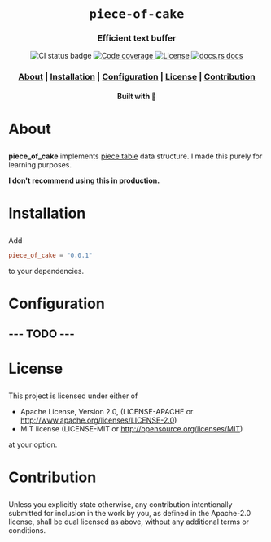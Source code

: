<div align="center">

  <h1><code>piece-of-cake</code></h1>

  <h3>
    <strong>Efficient text buffer</strong>
  </h3>

  <p>
   <img src="https://github.com/devzbysiu/piece-of-cake/workflows/ci/badge.svg" alt="CI status
    badge" />
    <a href="https://codecov.io/gh/devzbysiu/piece-of-cake">
      <img src="https://img.shields.io/codecov/c/github/devzbysiu/piece-of-cake?style=for-the-badge" alt="Code coverage"/>
    </a>
    <a href="https://crates.io/crates/piece-of-cake">
      <img src="https://img.shields.io/crates/l/piece-of-cake?style=for-the-badge" alt="License"/>
    </a>
    <a href="https://docs.rs/piece-of-cake">
      <img src="https://img.shields.io/badge/docs-latest-blue.svg?style=for-the-badge" alt="docs.rs docs" />
    </a>
  </p>

  <h3>
    <a href="#about">About</a>
    <span> | </span>
    <a href="#installation">Installation</a>
    <span> | </span>
    <a href="#configuration">Configuration</a>
    <span> | </span>
    <a href="#license">License</a>
    <span> | </span>
    <a href="#contribution">Contribution</a>
  </h3>

  <sub><h4>Built with 🦀</h4></sub>
</div>

# <p id="about">About</p>

**piece_of_cake** implements [piece table](https://en.wikipedia.org/wiki/Piece_table) data structure.
I made this purely for learning purposes.

**I don't recommend using this in production.**

# <p id="installation">Installation</p>

Add
```toml
piece_of_cake = "0.0.1"
```
to your dependencies.

# <p id="configuration">Configuration</p>

## --- TODO ---

# <p id="license">License</p>

This project is licensed under either of

- Apache License, Version 2.0, (LICENSE-APACHE or http://www.apache.org/licenses/LICENSE-2.0)
- MIT license (LICENSE-MIT or http://opensource.org/licenses/MIT)

at your option.

# <p id="contribution">Contribution</p>


Unless you explicitly state otherwise, any contribution intentionally submitted for inclusion in the work by you, as defined in the Apache-2.0 license, shall be dual licensed as above, without any additional terms or conditions.
